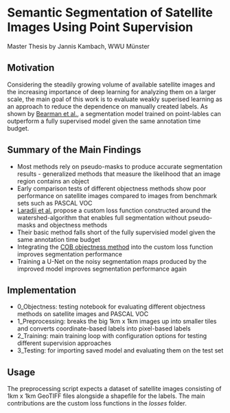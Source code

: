 # Semantic Segmentation of Satellite Images Using Point Supervision

Master Thesis by Jannis Kambach, WWU Münster

## Motivation

Considering the steadily growing volume of available satellite images and the increasing importance of deep learning for analyzing them on a larger scale, the main goal of this work is to evaluate weakly superised learning as an approach to reduce the dependence on manually created labels. As shown by [Bearman et al.](https://link.springer.com/chapter/10.1007/978-3-319-46478-7_34), a segmentation model trained on point-lables can outperform a fully supervised model given the same annotation time budget.

## Summary of the Main Findings
- Most methods rely on pseudo-masks to produce accurate segmentation results - generalized methods that measure the likelihood that an image region contains an object
- Early comparison tests of different objectness methods show poor performance on satellite images compared to images from benchmark sets such as PASCAL VOC
- [Laradji et al.](https://openaccess.thecvf.com/content_ECCV_2018/html/Issam_Hadj_Laradji_Where_are_the_ECCV_2018_paper.html) propose a custom loss function constructed around the watershed-algorithm that enables full segmentation without pseudo-masks and objectness methods
- Their basic method falls short of the fully supervisied model given the same annotation time budget
- Integrating the [COB objectness method](https://link.springer.com/chapter/10.1007/978-3-319-46448-0_35) into the custom loss function improves segmentation performance
- Training a U-Net on the noisy segmentation maps produced by the improved model improves segmentation performance again

## Implementation

- 0_Objectness: testing notebook for evaluating different objectness methods on satellite images and PASCAL VOC
- 1_Preprocessing: breaks the big 1km x 1km images up into smaller tiles and converts coordinate-based labels into pixel-based labels
- 2_Training: main training loop with configuration options for testing different supervision approaches
- 3_Testing: for importing saved model and evaluating them on the test set

## Usage

The preprocessing script expects a dataset of satellite images consisting of 1km x 1km GeoTIFF files alongside a shapefile for the labels.
The main contributions are the custom loss functions in the *losses* folder.